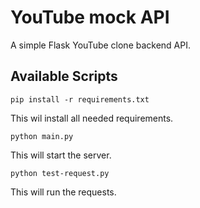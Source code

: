 # YouTube mock API  
A simple Flask YouTube clone backend API.  

## Available Scripts  
```
pip install -r requirements.txt
```
This wil install all needed requirements.  
```
python main.py
```
This will start the server.  
```
python test-request.py
```
This will run the requests.  